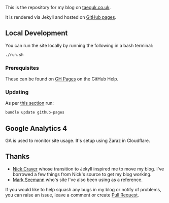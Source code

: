 This is the repository for my blog on [taeguk.co.uk](https://taeguk.co.uk).

It is rendered via Jekyll and hosted on [GitHub pages](https://xdadaveshaw.github.io).

## Local Development

You can run the site locally by running the following in a bash terminal:

```bash
./run.sh
```

### Prerequisites

These can be found on [GH Pages](https://help.github.com/en/articles/setting-up-your-github-pages-site-locally-with-jekyll#requirements) on the GitHub Help.

### Updating

As per [this section](https://help.github.com/en/articles/setting-up-your-github-pages-site-locally-with-jekyll#keeping-your-site-up-to-date-with-the-github-pages-gem) run:

```bash
bundle update github-pages
```

## Google Analytics 4

GA is used to monitor site usage. It's setup using Zaraz in Cloudflare.

## Thanks

- [Nick Craver](https://github.com/NickCraver/nickcraver.github.com) whose transition to Jekyll inspired me to move my blog. I've borrowed a few things from Nick's source to get my blog working.
- [Mark Seemann](https://github.com/ploeh/ploeh.github.com) who's site I've also been using as a reference.

If you would like to help squash any bugs in my blog or notify of problems, you can raise an issue, leave a comment or create [Pull Request](https://github.com/xdaDaveShaw/xdaDaveShaw.github.io).
